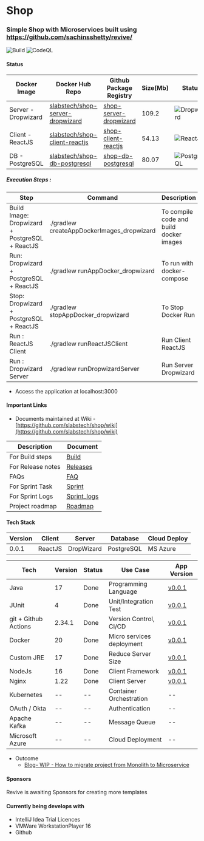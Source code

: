 # Shop

###  Simple Shop with Microservices built using https://github.com/sachinsshetty/revive/


![Build](https://github.com/slabstech/shop/actions/workflows/all_branch.yml/badge.svg)
![CodeQL](https://github.com/slabstech/shop/actions/workflows/codeql-analysis.yml/badge.svg)

#### Status

| Docker Image        | Docker Hub Repo                                                                                 | Github Package Registry                                                                           |     Size(Mb)                                       | Status                                                                                                               |
|---------------------|-------------------------------------------------------------------------------------------------|---------------------------------------------------------------------------------------------------|-----------------------------------------------------------------------|----------------------------------------------------------------------------------------------------------------------|
| Server - Dropwizard | [slabstech/shop-server-dropwizard](https://hub.docker.com/r/slabstech/shop-server-dropwizard) | [shop-server-dropwizard](https://github.com/slabstech/shop/pkgs/container/shop-server-dropwizard) |109.2    | ![Dropwizard](https://github.com/slabstech/shop/actions/workflows/push_docker_server_dropwizard.yml/badge.svg) |
| Client - ReactJS    | [slabstech/shop-client-reactjs](https://hub.docker.com/r/slabstech/shop-client-reactjs)       | [shop-client-reactjs](https://github.com/slabstech/shop/pkgs/container/shop-client-reactjs)       |54.13    | ![ReactJS](https://github.com/slabstech/shop/actions/workflows/push_docker_client_reactjs.yml/badge.svg)       |
| DB - PostgreSQL     | [slabstech/shop-db-postgresql](https://hub.docker.com/r/slabstech/shop-db-postgresql)         | [shop-db-postgresql](https://github.com/slabstech/shop/pkgs/container/shop-db-postgresql)         |80.07    | ![PostgreSQL](https://github.com/slabstech/shop/actions/workflows/push_docker_db_postgresql.yml/badge.svg)           |



##### Execution Steps :
| Step                                           | Command                                    | Description                             |
|------------------------------------------------|--------------------------------------------|-----------------------------------------|
| Build Image: Dropwizard + PostgreSQL + ReactJS | ./gradlew createAppDockerImages_dropwizard | To compile code and build docker images |
| Run: Dropwizard + PostgreSQL + ReactJS         | ./gradlew runAppDocker_dropwizard          | To run with docker-compose              |
| Stop: Dropwizard + PostgreSQL + ReactJS        | ./gradlew stopAppDocker_dropwizard         | To Stop Docker Run                      |
| Run : ReactJS Client                           | ./gradlew runReactJSClient                 | Run Client ReactJS                      |
| Run : Dropwizard Server                        | ./gradlew runDropwizardServer      | Run Server Dropwizard                   |

* Access the application at localhost:3000


#### Important Links
* Documents maintained at Wiki - [https://github.com/slabstech/shop/wiki](https://github.com/slabstech/shop/wiki)

| Description       | Document                                                                |
|-------------------|-------------------------------------------------------------------------|
| For Build steps   | [Build](https://github.com/slabstech/shop/wiki/Build)             |
| For Release notes | [Releases](https://github.com/slabstech/shop/wiki/Release)        |
| FAQs              | [FAQ](https://github.com/slabstech/shop/wiki/Project-Demo-Revive) |
| For Sprint Task   | [Sprint](https://github.com/slabstech/shop/wiki/Sprint)           |
| For Sprint Logs   | [Sprint_logs](https://github.com/slabstech/shop/wiki/Sprint-Logs) |
| Project roadmap   | [Roadmap](https://github.com/slabstech/shop/projects/1)           |


#### Tech Stack

| Version | Client  | Server     | Database   | Cloud Deploy | 
|---------|---------|------------|------------|--------------|
| 0.0.1   | ReactJS | DropWizard | PostgreSQL | MS Azure   |


| Tech                 | Version | Status  | Use Case                  | App Version                                                           |
|----------------------|---------|---------|---------------------------|-----------------------------------------------------------------------|
| Java                 | 17      | Done    | Programming Language      | [v0.0.1](https://github.com/slabstech/shop/releases/tag/v0.0.1) |
| JUnit                | 4       | Done    | Unit/Integration Test     | [v0.0.1](https://github.com/slabstech/shop/releases/tag/v0.0.1) |
| git + Github Actions | 2.34.1  | Done    | Version Control, CI/CD    | [v0.0.1](https://github.com/slabstech/shop/releases/tag/v0.0.1) |
| Docker               | 20      | Done    | Micro services deployment | [v0.0.1](https://github.com/slabstech/shop/releases/tag/v0.0.1) |
| Custom JRE           | 17      | Done    | Reduce Server Size        | [v0.0.1](https://github.com/slabstech/shop/releases/tag/v0.0.1) |
| NodeJs               | 16      | Done    | Client Framework          | [v0.0.1](https://github.com/slabstech/shop/releases/tag/v0.0.1) |
| Nginx                | 1.22    | Done    | Client Server             | [v0.0.1](https://github.com/slabstech/shop/releases/tag/v0.0.1) |
| Kubernetes           | --      | --      | Container Orchestration   | --                                                                    |
| OAuth / Okta         | --      | --      | Authentication            | --                                                                    |
| Apache Kafka         | --      | --      | Message Queue             | --                                                                    |
| Microsoft Azure      | --      | --      | Cloud Deployment          | --                                                                    |


* Outcome
  * [Blog- WIP - How to migrate project from Monolith to Microservice](https://slabstech.github.io/blog/monolith-microservice/)

#### Sponsors


Revive is awaiting Sponsors for creating more templates


#### Currently being develops with 

* IntelliJ Idea Trial Licences
* VMWare WorkstationPlayer 16
* Github
